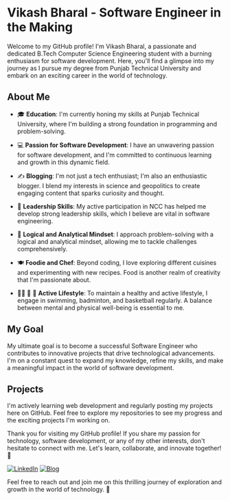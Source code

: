 # Vikash Bharal - Software Engineer in the Making

Welcome to my GitHub profile! I'm Vikash Bharal, a passionate and dedicated B.Tech Computer Science Engineering student with a burning enthusiasm for software development. Here, you'll find a glimpse into my journey as I pursue my degree from Punjab Technical University and embark on an exciting career in the world of technology.

## About Me

- 🎓 **Education**: I'm currently honing my skills at Punjab Technical University, where I'm building a strong foundation in programming and problem-solving.

- 💻 **Passion for Software Development**: I have an unwavering passion for software development, and I'm committed to continuous learning and growth in this dynamic field.

- ✍️ **Blogging**: I'm not just a tech enthusiast; I'm also an enthusiastic blogger. I blend my interests in science and geopolitics to create engaging content that sparks curiosity and thought.

- 🏅 **Leadership Skills**: My active participation in NCC has helped me develop strong leadership skills, which I believe are vital in software engineering.

- 🧠 **Logical and Analytical Mindset**: I approach problem-solving with a logical and analytical mindset, allowing me to tackle challenges comprehensively.

- 🍽️ **Foodie and Chef**: Beyond coding, I love exploring different cuisines and experimenting with new recipes. Food is another realm of creativity that I'm passionate about.

- 🏊‍♂️ 🏸 🏀 **Active Lifestyle**: To maintain a healthy and active lifestyle, I engage in swimming, badminton, and basketball regularly. A balance between mental and physical well-being is essential to me.

## My Goal

My ultimate goal is to become a successful Software Engineer who contributes to innovative projects that drive technological advancements. I'm on a constant quest to expand my knowledge, refine my skills, and make a meaningful impact in the world of software development.

## Projects

I'm actively learning web development and regularly posting my projects here on GitHub. Feel free to explore my repositories to see my progress and the exciting projects I'm working on.

Thank you for visiting my GitHub profile! If you share my passion for technology, software development, or any of my other interests, don't hesitate to connect with me. Let's learn, collaborate, and innovate together! 🚀

[![LinkedIn](https://img.shields.io/badge/LinkedIn-Connect-blue)](https://www.linkedin.com/in/your-linkedin-profile)
[![Blog](https://img.shields.io/badge/Blog-Read%20my%20posts-orange)](https://your-blog-link.com)

Feel free to reach out and join me on this thrilling journey of exploration and growth in the world of technology. 🌟
